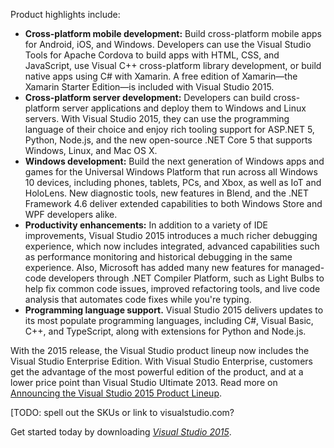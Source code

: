 <properties
	pageTitle="Visual Studio 2015"
	description="Visual Studio 2015 delivers new capabilities to help developers achieve more and extends that productivity and power across multiple platforms—from Windows to Linux to iOS and Android—to meet the demands of today's diverse, mobile-first, cloud-first world."
	slug="vs2015"
    order="100"
	keywords="visual studio, visualstudio, ide"
/>

Product highlights include:

- **Cross-platform mobile development:** Build cross-platform mobile apps for Android, iOS, and Windows. Developers can use the Visual Studio Tools for Apache Cordova to build apps with HTML, CSS, and JavaScript, use Visual C++ cross-platform library development, or build native apps using C# with Xamarin. A free edition of Xamarin—the Xamarin Starter Edition—is included with Visual Studio 2015.
- **Cross-platform server development:** Developers can build cross-platform server applications and deploy them to Windows and Linux servers. With Visual Studio 2015, they can use the programming language of their choice and enjoy rich tooling support for ASP.NET 5, Python, Node.js, and the new open-source .NET Core 5 that supports Windows, Linux, and Mac OS X.
- **Windows development:** Build the next generation of Windows apps and games for the Universal Windows Platform that run across all Windows 10 devices, including phones, tablets, PCs, and Xbox, as well as IoT and HoloLens. New diagnostic tools, new features in Blend, and the .NET Framework 4.6 deliver extended capabilities to both Windows Store and WPF developers alike.
- **Productivity enhancements:** In addition to a variety of IDE improvements, Visual Studio 2015 introduces a much richer debugging experience, which now includes integrated, advanced capabilities such as performance monitoring and historical debugging in the same experience. Also, Microsoft has added many new features for managed-code developers through .NET Compiler Platform, such as Light Bulbs to help fix common code issues, improved refactoring tools, and live code analysis that automates code fixes while you're typing.
- **Programming language support.** Visual Studio 2015 delivers updates to its most populate programming languages, including C#, Visual Basic, C++, and TypeScript, along with extensions for Python and Node.js.

With the 2015  release, the Visual Studio product lineup now includes the Visual Studio Enterprise Edition. With Visual Studio Enterprise, customers get the advantage of the most powerful edition of the product, and at a lower price point than Visual Studio Ultimate 2013. Read more on [Announcing the Visual Studio 2015 Product Lineup](http://blogs.msdn.com/b/visualstudio/archive/2015/03/31/announcing-the-visual-studio-2015-product-line.aspx).

 [TODO: spell out the SKUs or link to visualstudio.com?

Get started today by downloading [_Visual Studio 2015_](https://www.visualstudio.com/en-us/downloads/).
